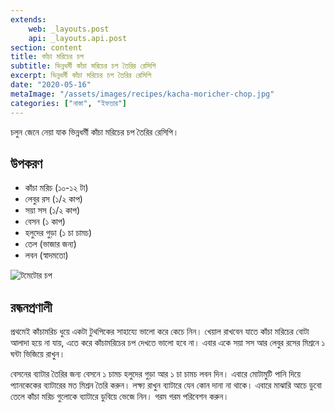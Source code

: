 ```yaml
---
extends:
    web: _layouts.post
    api: _layouts.api.post
section: content
title: কাঁচা মরিচের চপ
subtitle: ভিন্নধর্মী কাঁচা মরিচের চপ তৈরির রেসিপি
excerpt: ভিন্নধর্মী কাঁচা মরিচের চপ তৈরির রেসিপি
date: "2020-05-16"
metaImage: "/assets/images/recipes/kacha-moricher-chop.jpg"
categories: ["নাস্তা", "ইফতার"]
---
```


চলুন জেনে নেয়া যাক ভিন্নধর্মী কাঁচা মরিচের চপ তৈরির রেসিপি।

## উপকরণ

- কাঁচা মরিচ (১০-১২ টা)
- লেবুর রস (১/২ কাপ)
- সয়া সস (১/২ কাপ)
- বেসন (১ কাপ)
- হলুদের গুড়া (১ চা চামচ)
- তেল (ভাজার জন্য)
- লবন (স্বাদমতো)

![টমেটোর চপ](/assets/images/recipes/kacha-moricher-chop.jpg)

## রন্ধনপ্রণালী

প্রথমেই কাঁচামরিচ ধুয়ে একটা টুথপিকের সাহায্যে ভালো করে কেচে নিন। খেয়াল রাখবেন যাতে কাঁচা মরিচের বোটা
আলাদা হয়ে না যায়, এতে করে কাঁচামরিচের চপ দেখতে ভালো হবে না। এবার একে সয়া সস আর লেবুর রসের
মিশ্রনে ১ ঘন্টা ভিজিয়ে রাখুন।

বেসনের ব্যাটার তৈরির জন্য বেসনে ১ চামচ হলুদের গুড়া আর ১ চা চামচ লবন দিন। এবারে মোটামুটি পানি দিয়ে
প্যানকেকের ব্যাটারের মত মিশ্রন তৈরি করুন। লক্ষ্য রাখুন ব্যাটারে যেন কোন দানা না থাকে। এবারে মাঝারি আচে
ডুবো তেলে কাঁচা মরিচ গুলোকে ব্যাটারে ডুবিয়ে ভেজে নিন। গরম গরম পরিবেশন করুন।
